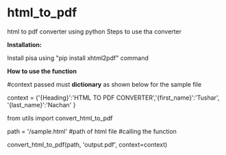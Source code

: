 # html_to_pdf
html to pdf converter using python
Steps to use tha converter

**Installation:**

Install pisa using "pip install xhtml2pdf" command

**How to use the function**

#context passed must **dictionary** as shown below for the sample file

context = {'{Heading}':'HTML TO PDF CONVERTER','{first_name}':'Tushar', '{last_name}':'Nachan' }

from utils import convert_html_to_pdf

path = '/sample.html' #path of html file
#calling the function

convert_html_to_pdf(path, 'output.pdf', context=context)
